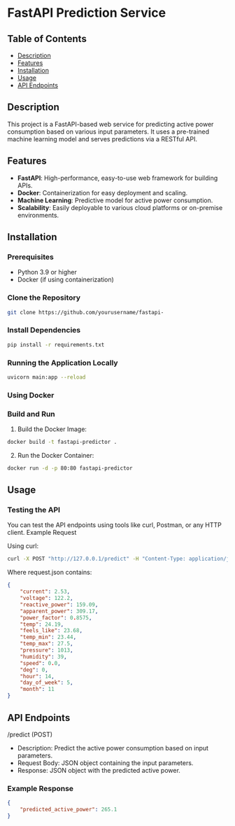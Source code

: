 # FastAPI Prediction Service

## Table of Contents
- [Description](#description)
- [Features](#features)
- [Installation](#installation)
- [Usage](#usage)
- [API Endpoints](#api-endpoints)

## Description

This project is a FastAPI-based web service for predicting active power consumption based on various input parameters. It uses a pre-trained machine learning model and serves predictions via a RESTful API.

## Features

- **FastAPI**: High-performance, easy-to-use web framework for building APIs.
- **Docker**: Containerization for easy deployment and scaling.
- **Machine Learning**: Predictive model for active power consumption.
- **Scalability**: Easily deployable to various cloud platforms or on-premise environments.

## Installation

### Prerequisites

- Python 3.9 or higher
- Docker (if using containerization)

### Clone the Repository

```sh
git clone https://github.com/yourusername/fastapi-
```
### Install Dependencies

```sh
pip install -r requirements.txt
```

### Running the Application Locally

```sh
uvicorn main:app --reload
```
### Using Docker

### Build and Run
1. Build the Docker Image:
```sh
docker build -t fastapi-predictor .
```
2. Run the Docker Container:
```sh
docker run -d -p 80:80 fastapi-predictor
```

## Usage
### Testing the API

You can test the API endpoints using tools like curl, Postman, or any HTTP client.
Example Request

Using curl:
```sh
curl -X POST "http://127.0.0.1/predict" -H "Content-Type: application/json" -d @request.json
```

Where request.json contains:

```json
{
    "current": 2.53,
    "voltage": 122.2,
    "reactive_power": 159.09,
    "apparent_power": 309.17,
    "power_factor": 0.8575,
    "temp": 24.19,
    "feels_like": 23.68,
    "temp_min": 23.44,
    "temp_max": 27.5,
    "pressure": 1013,
    "humidity": 39,
    "speed": 0.0,
    "deg": 0,
    "hour": 14,
    "day_of_week": 5,
    "month": 11
}
```
## API Endpoints
/predict (POST)
- Description: Predict the active power consumption based on input parameters.
- Request Body: JSON object containing the input parameters.
- Response: JSON object with the predicted active power.

### Example Response
```json
{
    "predicted_active_power": 265.1
}
```
